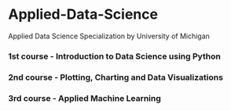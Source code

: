 # Applied-Data-Science
Applied Data Science Specialization by University of Michigan

### 1st course - Introduction to Data Science using Python

### 2nd course - Plotting, Charting and Data Visualizations

### 3rd course - Applied Machine Learning
